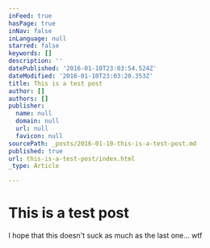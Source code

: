 ```yaml
---
inFeed: true
hasPage: true
inNav: false
inLanguage: null
starred: false
keywords: []
description: ''
datePublished: '2016-01-10T23:03:54.524Z'
dateModified: '2016-01-10T23:03:20.353Z'
title: This is a test post
author: []
authors: []
publisher:
  name: null
  domain: null
  url: null
  favicon: null
sourcePath: _posts/2016-01-10-this-is-a-test-post.md
published: true
url: this-is-a-test-post/index.html
_type: Article

---
```

# This is a test post

I hope that this doesn't suck as much as the last one... wtf